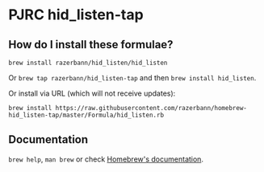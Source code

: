 # PJRC hid_listen-tap

## How do I install these formulae?
`brew install razerbann/hid_listen/hid_listen`

Or `brew tap razerbann/hid_listen-tap` and then `brew install hid_listen`.

Or install via URL (which will not receive updates):

```
brew install https://raw.githubusercontent.com/razerbann/homebrew-hid_listen-tap/master/Formula/hid_listen.rb
```

## Documentation
`brew help`, `man brew` or check [Homebrew's documentation](https://docs.brew.sh).
